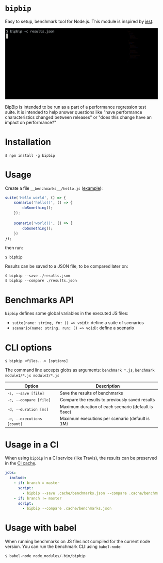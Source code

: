 # `bipbip`

Easy to setup, benchmark tool for Node.js. This module is inspired by [jest](https://github.com/facebook/jest).

![Preview](./preview.gif)

BipBip is intended to be run as a part of a performance regression test suite. It is intended to help answer questions like "have performance characteristics changed between releases" or "does this change have an impact on performance?"

# Installation

```
$ npm install -g bipbip
```

# Usage

Create a file `__benchmarks__/hello.js` ([example](__benchmarks__/fibonacci.js)):

```js
suite('Hello world', () => {
    scenario('hello()', () => {
        doSomething();
    });

    scenario('world()', () => {
        doSomething();
    })
});
```

then run:

```
$ bipbip
```

Results can be saved to a JSON file, to be compared later on:

```
$ bipbip --save ./results.json
$ bipbip --compare ./results.json
```

# Benchmarks API

`bipbip` defines some global variables in the executed JS files:

- `suite(name: string, fn: () => void)`: define a suite of scenarios
- `scenario(name: string, run: () => void)`: define a scenario

# CLI options

```
$ bipbip <files...> [options]
```

The command line accepts globs as arguments: `benchmark *.js`, `benchmark module1/*.js module2/*.js`

| Option | Description |
| ------ | ----------- |
| `-s, --save [file]` | Save the results of benchmarks |
| `-c, --compare [file]` | Compare the results to previously saved results |
| `-d, --duration [ms]` | Maximum duration of each scenario (default is 5sec) |
| `-e, --executions [count]` | Maximum executions per scenario (default is 1M) |

# Usage in a CI

When using `bipbip` in a CI service (like Travis), the results can be preserved in the  [CI cache](https://docs.travis-ci.com/user/caching/#Fetching-and-storing-caches).

```yaml
jobs:
  include:
    - if: branch = master
      script:
        - bipbip --save .cache/benchmarks.json --compare .cache/benchmarks.json
    - if: branch != master
      script:
        - bipbip --compare .cache/benchmarks.json
```

# Usage with babel

When running benchmarks on JS files not compiled for the current node version. You can run the benchmark CLI using `babel-node`:

```
$ babel-node node_modules/.bin/bipbip
```
